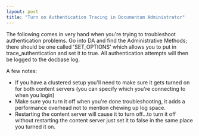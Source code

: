 ```yaml
---
layout: post
title: "Turn on Authentication Tracing in Documentum Administrator"
---
```


The following comes in very hand when you're trying to troubleshoot authentication problems. Go into DA and find the Administrative Methods; there should be one called 'SET_OPTIONS'  which allows you to put in trace_authentication and set it to true. All authentication attempts will then be logged to the docbase log.
<!--more-->
A few notes:
<ul>
  <li>If you have a clustered setup you'll need to make sure it gets turned on for both content servers (you can specify which you're connecting to when you login)</li>
  <li>Make sure you turn it off when you're done troubleshooting, it adds a performance overhead not to mention chewing up log space.</li>
  <li>Restarting the content server will cause it to turn off...to turn it off without restarting the content server just set it to false in the same place you turned it on.</li>
</ul>
